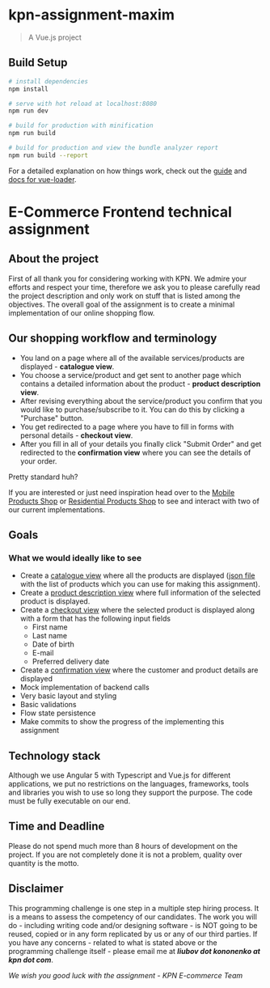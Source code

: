 # kpn-assignment-maxim

> A Vue.js project

## Build Setup

``` bash
# install dependencies
npm install

# serve with hot reload at localhost:8080
npm run dev

# build for production with minification
npm run build

# build for production and view the bundle analyzer report
npm run build --report
```

For a detailed explanation on how things work, check out the [guide](http://vuejs-templates.github.io/webpack/) and [docs for vue-loader](http://vuejs.github.io/vue-loader).


# E-Commerce Frontend technical assignment

## About the project

First of all thank you for considering working with KPN. We admire your efforts and respect your time, therefore we ask you to please carefully read the project description and only work on stuff that is listed among the objectives.
The overall goal of the assignment is to create a minimal implementation of our online shopping flow.

## Our shopping workflow and terminology

- You land on a page where all of the available services/products are displayed - **catalogue view**.
- You choose a service/product and get sent to another page which contains a detailed information about the product - **product description view**.
- After revising everything about the service/product you confirm that you would like to purchase/subscribe to it. You can do this by clicking a "Purchase" button.
- You get redirected to a page where you have to fill in forms with personal details - **checkout view**.
- After you fill in all of your details you finally click "Submit Order" and get redirected to the **confirmation view** where you can see the details of your order.

Pretty standard huh?

If you are interested or just need inspiration head over to the [Mobile Products Shop](https://www.kpn.com/mobiel/) or [Residential Products Shop](https://www.kpn.com/internet-tv/) to see and interact with two of our current implementations.

## Goals
### What we would ideally like to see
- Create a [catalogue view](/data/catalogue.png) where all the products are displayed ([json file](/data/products.json) with the list of products which you can use for making this assignment).
- Create a [product description view](/data/product-details.png) where full information of the selected product is displayed.
- Create a [checkout view](/data/checkout.png) where the selected product is displayed along with a form that has the following input fields
    - First name
    - Last name
    - Date of birth
    - E-mail
    - Preferred delivery date
- Create a [confirmation view](/data/confirmation.png) where the customer and product details are displayed
- Mock implementation of backend calls
- Very basic layout and styling
- Basic validations
- Flow state persistence
- Make commits to show the progress of the implementing this assignment

## Technology stack

Although we use Angular 5 with Typescript and Vue.js for different applications, we put no restrictions on the languages, frameworks, tools and libraries you wish to use so long they support the purpose.
The code must be fully executable on our end.

## Time and Deadline

Please do not spend much more than 8 hours of development on the project. If you are not completely done it is not a problem, quality over quantity is the motto.

## Disclaimer

This programming challenge is one step in a multiple step hiring process. It is a means to assess the competency of our candidates.
The work you will do - including writing code and/or designing software - is NOT going to be reused, copied or in any form replicated by us or any of our third parties.
If you have any concerns - related to what is stated above or the programming challenge itself - please email me at ***liubov dot kononenko at kpn dot com***.


*We wish you good luck with the assignment - KPN E-commerce Team*
